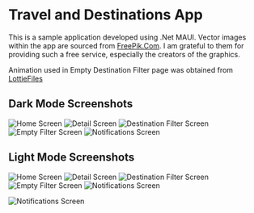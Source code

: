 # Travel and Destinations App

This is a sample application developed using .Net MAUI.
Vector images within the app are sourced from [FreePik.Com](https://www.freepik.com). I am grateful to them for providing such a free service, especially the creators of the graphics.

Animation used in Empty Destination Filter page was obtained from [LottieFiles](https://lottiefiles.com)

## Dark Mode Screenshots
![Home Screen](samples/home_page_dark.png)
![Detail Screen](samples/detail_page_dark.png)
![Destination Filter Screen](samples/filter_dark.png)
![Empty Filter Screen](samples/empty_dark.png)
![Notifications Screen](samples/notifications_dark.png)

## Light Mode Screenshots
![Home Screen](samples/home_page_light.png)
![Detail Screen](samples/detail_page_light.png)
![Destination Filter Screen](samples/filter_light.png)
![Empty Filter Screen](samples/empty_light.png)
![Notifications Screen](samples/notifications_light.png)

![Notifications Screen](samples/notifications_dark.png)
